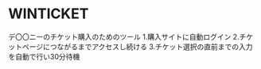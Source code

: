 # WINTICKET
デ〇〇ニーのチケット購入のためのツール
1.購入サイトに自動ログイン
2.チケットページにつながるまでアクセスし続ける
3.チケット選択の直前までの入力を自動で行い30分待機
